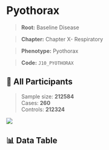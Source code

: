 # Pyothorax

> **Root:** Baseline Disease  

> **Chapter:** Chapter X- Respiratory  

> **Phenotype:** Pyothorax  

> **Code:** `J10_PYOTHORAX`

## 🧪 All Participants  
> Sample size: **212584**  
> Cases: **260**  
> Controls: **212324**
<img src="/Sensitive/Figures/ALL/Incidence/J10_PYOTHORAX.png"/>

## 📊 Data Table
<CsvTableMRF src="/Sensitive/Data/ALL/Incidence/COX_J10_PYOTHORAX.csv"/>

